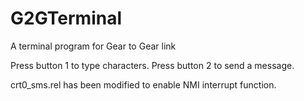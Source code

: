 # G2GTerminal
 A terminal program for Gear to Gear link

Press button 1 to type characters.
Press button 2 to send a message.

crt0_sms.rel has been modified to enable NMI interrupt function.